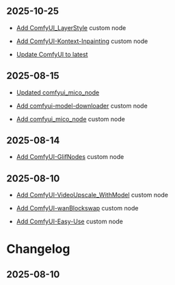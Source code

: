 ## 2025-10-25
- [Add ComfyUI_LayerStyle](https://github.com/chflame163/ComfyUI_LayerStyle) custom node
- [Add ComfyUI-Kontext-Inpainting](https://github.com/ZenAI-Vietnam/ComfyUI-Kontext-Inpainting) custom node

- [Update ComfyUI to latest](https://github.com/comfyanonymous/ComfyUI/compare/e2d1e5d...426cde3)
## 2025-08-15
- [Updated comfyui_mico_node](https://github.com/mico-world/comfyui_mico_node/compare/9f2c875...ba2df28)
- [Add comfyui-model-downloader](https://github.com/ciri/comfyui-model-downloader) custom node

- [Add comfyui_mico_node](https://github.com/mico-world/comfyui_mico_node) custom node
## 2025-08-14

- [Add ComfyUI-GlifNodes](https://github.com/glifxyz/ComfyUI-GlifNodes) custom node
## 2025-08-10
- [Add ComfyUI-VideoUpscale_WithModel](https://github.com/ShmuelRonen/ComfyUI-VideoUpscale_WithModel) custom node
- [Add ComfyUI-wanBlockswap](https://github.com/orssorbit/ComfyUI-wanBlockswap) custom node

- [Add ComfyUI-Easy-Use](https://github.com/yolain/ComfyUI-Easy-Use) custom node
# Changelog

## 2025-08-10

